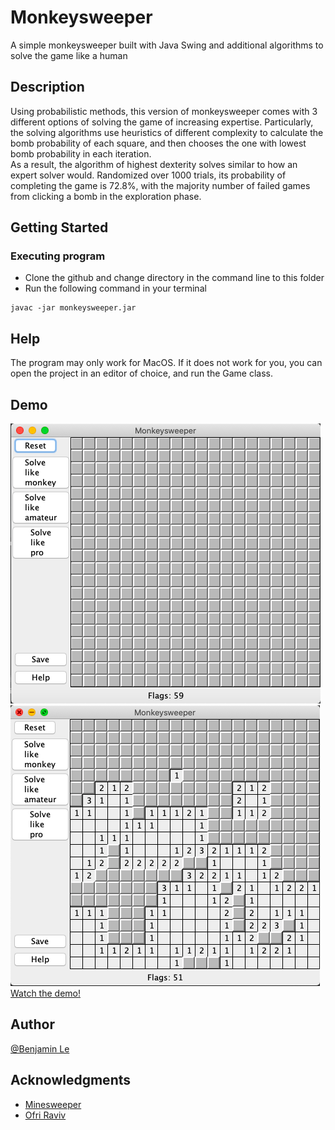 # Monkeysweeper

A simple monkeysweeper built with Java Swing and additional algorithms to solve the game like a human

## Description

Using probabilistic methods, this version of monkeysweeper comes with 3 different options of solving the game of increasing expertise.
Particularly, the solving algorithms use heuristics of different complexity to calculate the bomb probability of each square, and then chooses the one with lowest bomb probability in each iteration.<br> 
As a result, the algorithm of highest dexterity solves similar to how an expert solver would. Randomized over 1000 trials, its probability of completing the game is 72.8%, with the majority number of failed games from clicking a bomb in the exploration phase.     

## Getting Started

### Executing program

* Clone the github and change directory in the command line to this folder
* Run the following command in your terminal
```
javac -jar monkeysweeper.jar
```

## Help

The program may only work for MacOS. If it does not work for you, you can open the project in an editor of choice, and run the Game class. 


## Demo

![Monkeysweeper Start Screen](files/default_screen.png)
![Monkeysweeper Game Play](files/gameplay.png)
<br>
[Watch the demo!](https://imgur.com/uKlErW2)

## Author

 [@Benjamin Le](bqle@seas.upenn.edu)


## Acknowledgments

* [Minesweeper](https://minesweeperonline.com/)
* [Ofri Raviv](https://stackoverflow.com/questions/1738128/monkeysweeper-solving-algorithm)
